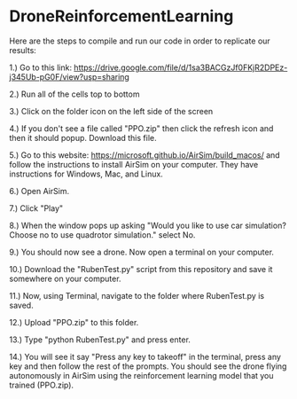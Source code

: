# DroneReinforcementLearning

Here are the steps to compile and run our code in order to replicate our results:

1.) Go to this link: https://drive.google.com/file/d/1sa3BACGzJf0FKjR2DPEz-j345Ub-pG0F/view?usp=sharing

2.) Run all of the cells top to bottom

3.) Click on the folder icon on the left side of the screen 

4.) If you don't see a file called "PPO.zip" then click the refresh icon and then it should popup. Download this file.

5.) Go to this website: https://microsoft.github.io/AirSim/build_macos/ and follow the instructions to install AirSim on your computer. They have instructions for Windows, Mac, and Linux.

6.) Open AirSim.

7.) Click "Play"

8.) When the window pops up asking "Would you like to use car simulation? Choose no to use quadrotor simulation." select No.

9.) You should now see a drone. Now open a terminal on your computer.

10.) Download the "RubenTest.py" script from this repository and save it somewhere on your computer.

11.) Now, using Terminal, navigate to the folder where RubenTest.py is saved.

12.) Upload "PPO.zip" to this folder.

13.) Type "python RubenTest.py" and press enter.

14.) You will see it say "Press any key to takeoff" in the terminal, press any key and then follow the rest of the prompts. You should see the drone flying autonomously in AirSim using the reinforcement learning model that you trained (PPO.zip).
